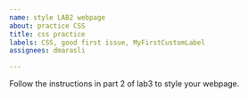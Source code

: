 ```yaml
---
name: style LAB2 webpage
about: practice CSS
title: css practice
labels: CSS, good first issue, MyFirstCustomLabel
assignees: dmarasli

---
```


Follow the instructions in part 2 of lab3 to style your webpage.
